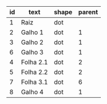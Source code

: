 | id | text       | shape      | parent |
|----|------------|------------|--------|
| 1  | Raiz       | dot     |    |
| 2  | Galho 1    | dot  | 1      |
| 3  | Galho 2    | dot  | 1      |
|6| Galho 3 | dot | 1|
| 4  | Folha 2.1  | dot    | 2      |
| 5  | Folha 2.2  | dot     | 2      |
| 7 | Folha 3.1 | dot | 6 |
| 8 | Galho 4 | dot | 1 | 